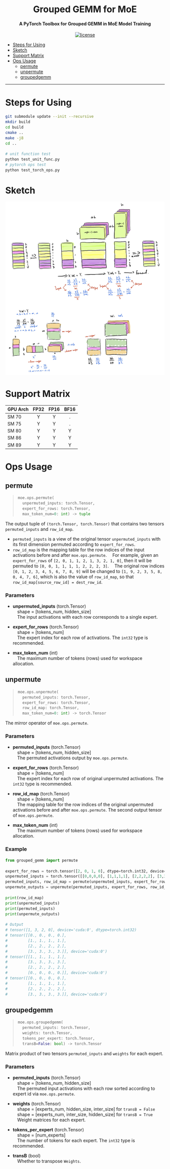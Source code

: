 <div align="center">

Grouped GEMM for MoE
===========================
<h4>A PyTorch Toolbox for Grouped GEMM in MoE Model Training</h4>

[![license](https://img.shields.io/badge/license-Apache%202-blue)](./LICENSE)

<div align="left">

- [Steps for Using](#steps-for-using)
- [Sketch](#sketch)
- [Support Matrix](#support-matrix)
- [Ops Usage](#ops-usage)
  - [permute](#permute)
  - [unpermute](#unpermute)
  - [groupedgemm](#groupedgemm)

---

# Steps for Using

```bash
git submodule update --init --recursive
mkdir build
cd build
cmake ..
make -j8
cd ..

# unit function test
python test_unit_func.py
# pytorch ops test
python test_torch_ops.py
```
# Sketch

<p align="center"><img src=figures/figure1.png></p>

# Support Matrix

| GPU Arch   | FP32  | FP16  | BF16  |
| :--------- | :---: | :---: | :---: |
| SM 70      |   Y   |   Y   |   .   |
| SM 75      |   Y   |   Y   |   .   |
| SM 80      |   Y   |   Y   |   Y   |
| SM 86      |   Y   |   Y   |   Y   |
| SM 89      |   Y   |   Y   |   Y   |

# Ops Usage

## permute

> ```py
> moe.ops.permute(
>   unpermuted_inputs: torch.Tensor,
>   expert_for_rows: torch.Tensor,
>   max_token_num=0: int) -> tuple
> ```

The output tuple of `(torch.Tensor, torch.Tensor)` that contains two tensors `permuted_inputs` and `row_id_map`.

* `permuted_inputs` is a view of the original tensor `unpermuted_inputs` with its first dimension permuted according to `expert_for_rows`.
* `row_id_map` is the mapping table for the row indices of the input activations before and after `moe.ops.permute`. 
    &emsp;For example, given an `expert_for_rows` of `[2, 0, 1, 1, 2, 1, 3, 2, 1, 0]`, then it will be permuted to `[0, 0, 1, 1, 1, 1, 2, 2, 2, 3]`.
    &emsp;The original row indices `[0, 1, 2, 3, 4, 5, 6, 7, 8, 9]` will be changed to `[1, 9, 2, 3, 5, 8, 0, 4, 7, 6]`, which is also the value of `row_id_map`, so that `row_id_map[source_row_id] = dest_row_id`.

### Parameters

* **unpermuted_inputs** (torch.Tensor)  
    &emsp;shape = [tokens_num, hidden_size]  
    &emsp;The input activations with each row corresponds to a single expert.

* **expert_for_rows** (torch.Tensor)  
    &emsp;shape = [tokens_num]  
    &emsp;The expert index for each row of activations. The `int32` type is recommended.

* **max_token_num** (int)  
    &emsp;The maximum number of tokens (rows) used for workspace allocation.


## unpermute

> ```py
> moe.ops.unpermute(
>   permuted_inputs: torch.Tensor,
>   expert_for_rows: torch.Tensor,
>   row_id_map: torch.Tensor,
>   max_token_num=0: int) -> torch.Tensor
> ```

The mirror operator of `moe.ops.permute`.

### Parameters

* **permuted_inputs** (torch.Tensor)  
    &emsp;shape = [tokens_num, hidden_size]  
    &emsp;The permuted activations output by `moe.ops.permute`.

* **expert_for_rows** (torch.Tensor)  
    &emsp;shape = [tokens_num]  
    &emsp;The expert index for each row of original unpermuted activations. The `int32` type is recommended.

* **row_id_map** (torch.Tensor)  
    &emsp;shape = [tokens_num]  
    &emsp;The mapping table for the row indices of the original unpermuted activations before and after `moe.ops.permute`. The second output tensor of `moe.ops.permute`.

* **max_token_num** (int)  
    &emsp;The maximum number of tokens (rows) used for workspace allocation.

### Example

```py
from grouped_gemm import permute

expert_for_rows = torch.tensor([2, 0, 1, 0], dtype=torch.int32, device='cuda')
unpermuted_inputs = torch.tensor([[0,0,0,0], [1,1,1,1], [2,2,2,2], [3,3,3,3]], dtype=torch.float32, device='cuda')
permuted_inputs, row_id_map = permute(unpermuted_inputs, expert_for_rows)
unpermute_outputs = unpermute(permuted_inputs, expert_for_rows, row_id_map)

print(row_id_map)
print(unpermuted_inputs)
print(permuted_inputs)
print(unpermute_outputs)

# Output
# tensor([1, 3, 2, 0], device='cuda:0', dtype=torch.int32)
# tensor([[0., 0., 0., 0.],
#         [1., 1., 1., 1.],
#         [2., 2., 2., 2.],
#         [3., 3., 3., 3.]], device='cuda:0')
# tensor([[1., 1., 1., 1.],
#         [3., 3., 3., 3.],
#         [2., 2., 2., 2.],
#         [0., 0., 0., 0.]], device='cuda:0')
# tensor([[0., 0., 0., 0.],
#         [1., 1., 1., 1.],
#         [2., 2., 2., 2.],
#         [3., 3., 3., 3.]], device='cuda:0')
```

## groupedgemm
> ```py
> moe.ops.groupedgemm(
>   permuted_inputs: torch.Tensor,
>   weights: torch.Tensor,
>   tokens_per_expert: torch.Tensor,
>   transB=False: bool) -> torch.Tensor
> ```

Matrix product of two tensors `permuted_inputs` and `weights` for each expert.

### Parameters

* **permuted_inputs** (torch.Tensor)  
    &emsp;shape = [tokens_num, hidden_size]  
    &emsp;The permuted input activations with each row sorted according to expert id via `moe.ops.permute`.

* **weights** (torch.Tensor)  
    &emsp;shape = [experts_num, hidden_size, inter_size] for `transB = False`  
    &emsp;shape = [experts_num, inter_size, hidden_size] for `transB = True`  
    &emsp;Weight matrices for each expert.

* **tokens_per_expert** (torch.Tensor)  
    &emsp;shape = [num_experts]  
    &emsp;The number of tokens for each expert. The `int32` type is recommended.

* **transB** (bool)  
    &emsp;Whether to transpose `Weights`.
